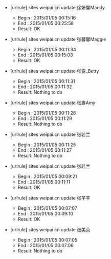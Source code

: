 * [urlrule] sites weipai.cn update 徐妍馨Mandy

    * Begin : 2015/01/05 00:15:16
    * End   : 2015/01/05 00:25:58
    * Result: OK

* [urlrule] sites weipai.cn update 张馨馨Maggie

    * Begin : 2015/01/05 00:11:34
    * End   : 2015/01/05 00:15:03
    * Result: OK

* [urlrule] sites weipai.cn update 张露_Betty

    * Begin : 2015/01/05 00:11:31
    * End   : 2015/01/05 00:11:32
    * Result: Nothing to do

* [urlrule] sites weipai.cn update 张鑫Amy

    * Begin : 2015/01/05 00:11:28
    * End   : 2015/01/05 00:11:29
    * Result: Nothing to do

* [urlrule] sites weipai.cn update 张若兰

    * Begin : 2015/01/05 00:11:25
    * End   : 2015/01/05 00:11:27
    * Result: Nothing to do

* [urlrule] sites weipai.cn update 张若兰

    * Begin : 2015/01/05 00:09:21
    * End   : 2015/01/05 00:11:11
    * Result: OK

* [urlrule] sites weipai.cn update 张芊芊

    * Begin : 2015/01/05 00:07:07
    * End   : 2015/01/05 00:09:10
    * Result: OK

* [urlrule] sites weipai.cn update 张美荧

    * Begin : 2015/01/05 00:07:05
    * End   : 2015/01/05 00:07:06
    * Result: Nothing to do

